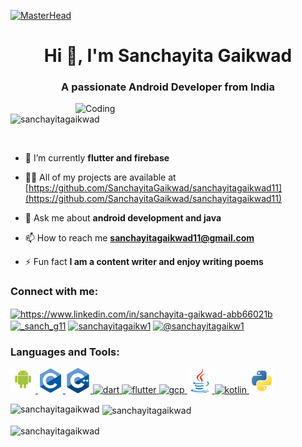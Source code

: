 [![MasterHead](https://1.bp.blogspot.com/-7A4WynwLsMw/XbBpCXG8fHI/AAAAAAAAMt4/uOa1bpLskYgrwGbllhSu2SDj_Mig8SXJQCLcBGAsYHQ/s1600/2000_600px.gif)](https://rishavchanda.io)

<h1 align="center">Hi 👋, I'm Sanchayita Gaikwad</h1>
<h3 align="center">A passionate Android Developer from India</h3>
<img align="right" alt="Coding" width="400" src="https://tenor.com/en-IN/view/scaler-create-impact-coding-programming-chill-gif-24991316">

<p align="left"> <img src="https://komarev.com/ghpvc/?username=sanchayitagaikwad&label=Profile%20views&color=0e75b6&style=flat" alt="sanchayitagaikwad" /> </p>

<p align="left"> <a href="https://twitter.com/" target="blank"><img src="https://img.shields.io/twitter/follow/?logo=twitter&style=for-the-badge" alt="" /></a> </p>

- 🌱 I’m currently **flutter and firebase**

- 👨‍💻 All of my projects are available at [https://github.com/SanchayitaGaikwad/sanchayitagaikwad11](https://github.com/SanchayitaGaikwad/sanchayitagaikwad11)

- 💬 Ask me about **android development and java**

- 📫 How to reach me **sanchayitagaikwad11@gmail.com**

- ⚡ Fun fact **I am a content writer and enjoy writing poems**

<h3 align="left">Connect with me:</h3>
<p align="left">
<a href="https://linkedin.com/in/https://www.linkedin.com/in/sanchayita-gaikwad-abb66021b" target="blank"><img align="center" src="https://raw.githubusercontent.com/rahuldkjain/github-profile-readme-generator/master/src/images/icons/Social/linked-in-alt.svg" alt="https://www.linkedin.com/in/sanchayita-gaikwad-abb66021b" height="30" width="40" /></a>
<a href="https://instagram.com/_sanch_g11" target="blank"><img align="center" src="https://raw.githubusercontent.com/rahuldkjain/github-profile-readme-generator/master/src/images/icons/Social/instagram.svg" alt="_sanch_g11" height="30" width="40" /></a>
<a href="https://www.hackerrank.com/sanchayitagaikw1" target="blank"><img align="center" src="https://raw.githubusercontent.com/rahuldkjain/github-profile-readme-generator/master/src/images/icons/Social/hackerrank.svg" alt="sanchayitagaikw1" height="30" width="40" /></a>
<a href="https://www.hackerearth.com/@sanchayitagaikw1" target="blank"><img align="center" src="https://raw.githubusercontent.com/rahuldkjain/github-profile-readme-generator/master/src/images/icons/Social/hackerearth.svg" alt="@sanchayitagaikw1" height="30" width="40" /></a>
</p>

<h3 align="left">Languages and Tools:</h3>
<p align="left"> <a href="https://developer.android.com" target="_blank" rel="noreferrer"> <img src="https://raw.githubusercontent.com/devicons/devicon/master/icons/android/android-original-wordmark.svg" alt="android" width="40" height="40"/> </a> <a href="https://www.cprogramming.com/" target="_blank" rel="noreferrer"> <img src="https://raw.githubusercontent.com/devicons/devicon/master/icons/c/c-original.svg" alt="c" width="40" height="40"/> </a> <a href="https://www.w3schools.com/cpp/" target="_blank" rel="noreferrer"> <img src="https://raw.githubusercontent.com/devicons/devicon/master/icons/cplusplus/cplusplus-original.svg" alt="cplusplus" width="40" height="40"/> </a> <a href="https://dart.dev" target="_blank" rel="noreferrer"> <img src="https://www.vectorlogo.zone/logos/dartlang/dartlang-icon.svg" alt="dart" width="40" height="40"/> </a> <a href="https://flutter.dev" target="_blank" rel="noreferrer"> <img src="https://www.vectorlogo.zone/logos/flutterio/flutterio-icon.svg" alt="flutter" width="40" height="40"/> </a> <a href="https://cloud.google.com" target="_blank" rel="noreferrer"> <img src="https://www.vectorlogo.zone/logos/google_cloud/google_cloud-icon.svg" alt="gcp" width="40" height="40"/> </a> <a href="https://www.java.com" target="_blank" rel="noreferrer"> <img src="https://raw.githubusercontent.com/devicons/devicon/master/icons/java/java-original.svg" alt="java" width="40" height="40"/> </a> <a href="https://kotlinlang.org" target="_blank" rel="noreferrer"> <img src="https://www.vectorlogo.zone/logos/kotlinlang/kotlinlang-icon.svg" alt="kotlin" width="40" height="40"/> </a> <a href="https://www.python.org" target="_blank" rel="noreferrer"> <img src="https://raw.githubusercontent.com/devicons/devicon/master/icons/python/python-original.svg" alt="python" width="40" height="40"/> </a> </p>

<p><img align="left" src="https://github-readme-stats.vercel.app/api/top-langs?username=sanchayitagaikwad&show_icons=true&locale=en&layout=compact" alt="sanchayitagaikwad" /></p>

<p>&nbsp;<img align="center" src="https://github-readme-stats.vercel.app/api?username=sanchayitagaikwad&show_icons=true&locale=en" alt="sanchayitagaikwad" /></p>

<p><img align="center" src="https://github-readme-streak-stats.herokuapp.com/?user=sanchayitagaikwad&" alt="sanchayitagaikwad" /></p>
